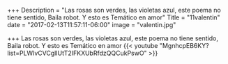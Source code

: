 +++
Description = "Las rosas son verdes, las violetas azul, este poema no tiene sentido, Baila robot. Y esto es Temático en amor"
Title = "11valentin"
date = "2017-02-13T11:57:11-06:00"
image = "valentin.jpg"

+++
Las rosas son verdes, las violetas azul, este poema no tiene sentido, Baila robot. Y esto es Temático en amor
{{< youtube "MgnhcpEB6KY?list=PLWlvCVCglIUtT2IFKXUbRfdzQQCukPswO" >}}
